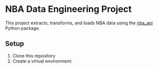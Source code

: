 # NBA Data Engineering Project

This project extracts, transforms, and loads NBA data using the [nba_api](https://github.com/swar/nba_api) Python package.

## Setup

1. Clone this repository
2. Create a virtual environment: